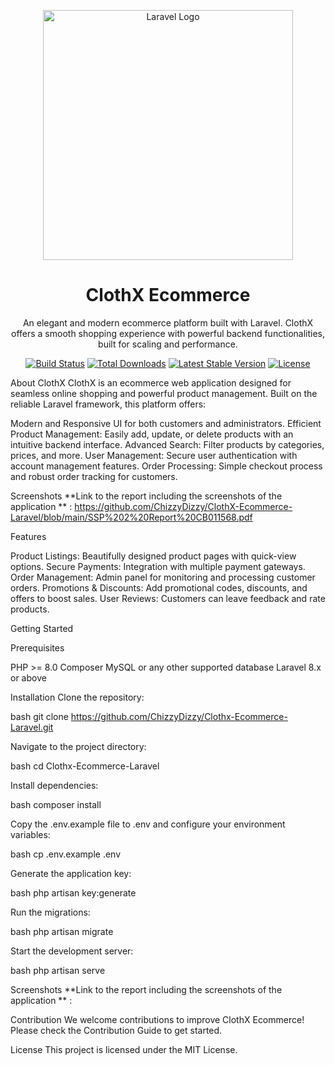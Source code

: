 <p align="center"> <a href="https://laravel.com" target="_blank"> <img src="https://raw.githubusercontent.com/laravel/art/master/logo-lockup/5%20SVG/2%20CMYK/1%20Full%20Color/laravel-logolockup-cmyk-red.svg" width="400" alt="Laravel Logo"> </a> </p> <h1 align="center">ClothX Ecommerce</h1> <p align="center"> An elegant and modern ecommerce platform built with Laravel. ClothX offers a smooth shopping experience with powerful backend functionalities, built for scaling and performance. </p> <p align="center"> <a href="https://github.com/laravel/framework/actions"><img src="https://github.com/laravel/framework/workflows/tests/badge.svg" alt="Build Status"></a> <a href="https://packagist.org/packages/laravel/framework"><img src="https://img.shields.io/packagist/dt/laravel/framework" alt="Total Downloads"></a> <a href="https://packagist.org/packages/laravel/framework"><img src="https://img.shields.io/packagist/v/laravel/framework" alt="Latest Stable Version"></a> <a href="https://opensource.org/licenses/MIT"><img src="https://img.shields.io/packagist/l/laravel/framework" alt="License"></a> </p>
About ClothX
ClothX is an ecommerce web application designed for seamless online shopping and powerful product management. Built on the reliable Laravel framework, this platform offers:

Modern and Responsive UI for both customers and administrators.
Efficient Product Management: Easily add, update, or delete products with an intuitive backend interface.
Advanced Search: Filter products by categories, prices, and more.
User Management: Secure user authentication with account management features.
Order Processing: Simple checkout process and robust order tracking for customers.



Screenshots
**Link to the report including the screenshots of the application ** :  https://github.com/ChizzyDizzy/ClothX-Ecommerce-Laravel/blob/main/SSP%202%20Report%20CB011568.pdf


Features

Product Listings: Beautifully designed product pages with quick-view options.
Secure Payments: Integration with multiple payment gateways.
Order Management: Admin panel for monitoring and processing customer orders.
Promotions & Discounts: Add promotional codes, discounts, and offers to boost sales.
User Reviews: Customers can leave feedback and rate products.

Getting Started

Prerequisites

PHP >= 8.0
Composer
MySQL or any other supported database
Laravel 8.x or above

Installation
Clone the repository:

bash git clone https://github.com/ChizzyDizzy/Clothx-Ecommerce-Laravel.git

Navigate to the project directory:

bash cd Clothx-Ecommerce-Laravel

Install dependencies:

bash composer install

Copy the .env.example file to .env and configure your environment variables:

bash cp .env.example .env

Generate the application key:

bash php artisan key:generate

Run the migrations:

bash php artisan migrate

Start the development server:

bash php artisan serve

Screenshots
**Link to the report including the screenshots of the application ** : 

Contribution
We welcome contributions to improve ClothX Ecommerce! Please check the Contribution Guide to get started.

License
This project is licensed under the MIT License.

